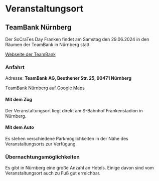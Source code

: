 # Veranstaltungsort

## TeamBank Nürnberg

Der SoCraTes Day Franken findet am Samstag den 29.06.2024 in den Räumen der TeamBank in Nürnberg statt.

<a href="https://www.teambank.de/" target="_blank">Webseite der TeamBank</a>

### Anfahrt

Adresse: **TeamBank AG, Beuthener Str. 25, 90471 Nürnberg**

<a href="https://www.google.com/maps/place/TeamBank+AG/@49.4294204,11.1282173,17z/data=!3m1!4b1!4m6!3m5!1s0x479f57bd22bc700b:0xeeac1fe6be100673!8m2!3d49.4294169!4d11.1307976!16s%2Fg%2F1tffhs5_?entry=ttu" target="_blank">TeamBank Nürnberg auf Google Maps</a>

#### Mit dem Zug

Der Veranstaltungsort liegt direkt am S-Bahnhof Frankenstadion in Nürnberg.

#### Mit dem Auto

Es stehen verschiedene Parkmöglichkeiten in der Nähe des Veranstaltungsorts zur Verfügung.

### Übernachtungsmöglichkeiten

Es gibt in Nürnberg eine große Anzahl an Hotels. Einige davon sind vom Veranstaltungsort auch zu Fuß gut erreichbar.
